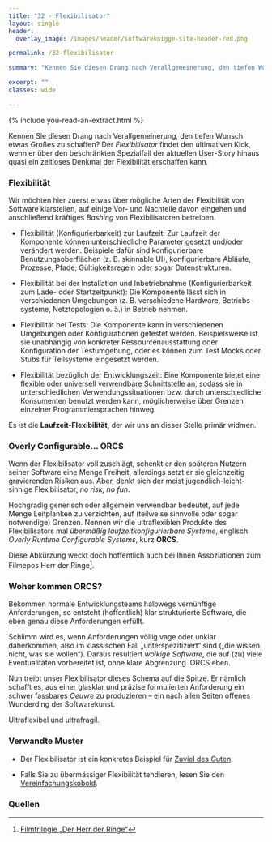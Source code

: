 ```yaml
---
title: "32 - Flexibilisator"
layout: single
header:
  overlay_image: /images/header/softwareknigge-site-header-red.png

permalink: /32-flexibilisator

summary: "Kennen Sie diesen Drang nach Verallgemeinerung, den tiefen Wunsch etwas Großes zu schaffen? Der _Flexibilisator_ findet den ultimativen Kick, wenn er über den beschränkten Spezialfall der aktuellen User-Story hinaus quasi ein zeitloses Denkmal der Flexibilität erschaffen kann."

excerpt: ""
classes: wide

---
```

{% include you-read-an-extract.html %}

Kennen Sie diesen Drang nach Verallgemeinerung, den tiefen Wunsch etwas Großes zu schaffen? Der _Flexibilisator_ findet den ultimativen Kick, wenn er über den beschränkten Spezialfall der aktuellen User-Story hinaus quasi ein zeitloses Denkmal der Flexibilität erschaffen kann.

### Flexibilität
Wir möchten hier zuerst etwas über mögliche Arten der Flexibilität von Software klarstellen, auf einige Vor- und Nachteile davon eingehen und anschließend
kräftiges _Bashing_ von Flexibilisatoren betreiben.

* Flexibilität (Konfigurierbarkeit) zur Laufzeit: Zur Laufzeit der Komponente können unterschiedliche Parameter gesetzt und/oder verändert werden. Beispiele dafür sind konfigurierbare Benutzungsoberflächen (z. B. skinnable UI), konfigurierbare Abläufe, Prozesse, Pfade, Gültigkeitsregeln oder sogar Datenstrukturen.
* Flexibilität bei der Installation und Inbetriebnahme (Konfigurierbarkeit zum Lade- oder Startzeitpunkt): Die Komponente lässt sich in verschiedenen Umgebungen (z. B. verschiedene Hardware, Betriebs- systeme, Netztopologien o. ä.) in Betrieb nehmen.

* Flexibilität bei Tests: Die Komponente kann in verschiedenen Umgebungen oder Konfigurationen getestet werden. Beispielsweise ist sie unabhängig von konkreter Ressourcenausstattung oder Konfiguration der Testumgebung, oder es können zum Test Mocks oder Stubs für Teilsysteme eingesetzt werden.

* Flexibilität bezüglich der Entwicklungszeit: Eine Komponente bietet eine flexible oder universell verwendbare Schnittstelle an, sodass sie in unterschiedlichen Verwendungssituationen bzw. durch unterschiedliche Konsumenten benutzt werden kann, möglicherweise über Grenzen einzelner Programmiersprachen hinweg.

Es ist die **Laufzeit-Flexibilität**, der wir uns an dieser Stelle primär widmen.

### Overly Configurable... ORCS
Wenn der Flexibilisator voll zuschlägt, schenkt er den späteren Nutzern seiner Software eine Menge Freiheit, allerdings setzt er sie gleichzeitig gravierenden Risiken aus. Aber, denkt sich der meist jugendlich-leicht- sinnige Flexibilisator, _no risk, no fun_.

Hochgradig generisch oder allgemein verwendbar bedeutet, auf jede Menge Leitplanken zu verzichten, auf (teilweise sinnvolle oder sogar notwendige) Grenzen. Nennen wir die ultraflexiblen Produkte des Flexibilisators mal _übermäßig laufzeitkonfigurierbare Systeme_,
englisch _Overly Runtime Configurable Systems_, kurz **ORCS**.

Diese Abkürzung weckt doch hoffentlich auch bei Ihnen Assoziationen zum Filmepos Herr der Ringe[^lotr].

### Woher kommen ORCS?
Bekommen normale Entwicklungsteams halbwegs vernünftige Anforderungen,
so entsteht (hoffentlich) klar strukturierte Software, die eben genau diese Anforderungen erfüllt.

Schlimm wird es, wenn Anforderungen völlig vage oder unklar daherkommen, also im klassischen Fall „unterspezifiziert“ sind („die wissen nicht, was sie wollen“).
Daraus resultiert _wolkige Software_, die auf (zu) viele Eventualitäten vorbereitet ist, ohne klare Abgrenzung. ORCS eben.

Nun treibt unser Flexibilisator dieses Schema auf die Spitze. Er nämlich schafft es, aus einer glasklar und präzise formulierten Anforderung ein schwer fassbares
_Oeuvre_ zu produzieren – ein nach allen Seiten offenes Wunderding der Softwarekunst.

Ultraflexibel und ultrafragil.

### Verwandte Muster

* Der Flexibilisator ist ein konkretes Beispiel für [Zuviel des Guten](07-zuviel-des-guten).

* Falls Sie zu übermässiger Flexibilität tendieren, lesen Sie den [Vereinfachungskobold](12-vereinfachungskobold).

### Quellen

[^lotr]: [Filmtrilogie „Der Herr der Ringe“](https://de.wikipedia.org/wiki/Der_Herr_der_Ringe_(Filmtrilogie))
